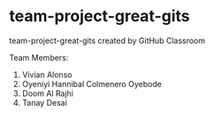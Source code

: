 # team-project-great-gits
team-project-great-gits created by GitHub Classroom

Team Members:
1. Vivian Alonso
2. Oyeniyi Hannibal Colmenero Oyebode
3. Doom Al Rajhi
4. Tanay Desai